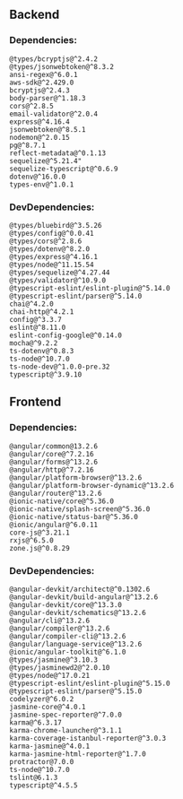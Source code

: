 ## Backend 

### Dependencies:
    @types/bcryptjs@^2.4.2
    @types/jsonwebtoken@^8.3.2
    ansi-regex@^6.0.1
    aws-sdk@^2.429.0
    bcryptjs@^2.4.3
    body-parser@^1.18.3
    cors@^2.8.5
    email-validator@^2.0.4
    express@^4.16.4
    jsonwebtoken@^8.5.1
    nodemon@^2.0.15
    pg@^8.7.1
    reflect-metadata@^0.1.13
    sequelize@^5.21.4"
    sequelize-typescript@^0.6.9
    dotenv@^16.0.0
    types-env@^1.0.1

### DevDependencies:
    @types/bluebird@^3.5.26
    @types/config@^0.0.41
    @types/cors@^2.8.6
    @types/dotenv@^8.2.0
    @types/express@^4.16.1
    @types/node@^11.15.54
    @types/sequelize@^4.27.44
    @types/validator@^10.9.0
    @typescript-eslint/eslint-plugin@^5.14.0
    @typescript-eslint/parser@^5.14.0
    chai@^4.2.0
    chai-http@^4.2.1
    config@^3.3.7
    eslint@^8.11.0
    eslint-config-google@^0.14.0
    mocha@^9.2.2
    ts-dotenv@^0.8.3
    ts-node@^10.7.0
    ts-node-dev@^1.0.0-pre.32
    typescript@^3.9.10


## Frontend 

### Dependencies:
    @angular/common@13.2.6
    @angular/core@^7.2.16
    @angular/forms@^13.2.6
    @angular/http@^7.2.16
    @angular/platform-browser@^13.2.6
    @angular/platform-browser-dynamic@^13.2.6
    @angular/router@^13.2.6
    @ionic-native/core@^5.36.0
    @ionic-native/splash-screen@^5.36.0
    @ionic-native/status-bar@^5.36.0
    @ionic/angular@^6.0.11
    core-js@^3.21.1
    rxjs@^6.5.0
    zone.js@^0.8.29

### DevDependencies:
    @angular-devkit/architect@^0.1302.6
    @angular-devkit/build-angular@^13.2.6
    @angular-devkit/core@^13.3.0
    @angular-devkit/schematics@^13.2.6
    @angular/cli@^13.2.6
    @angular/compiler@^13.2.6
    @angular/compiler-cli@^13.2.6
    @angular/language-service@^13.2.6
    @ionic/angular-toolkit@^6.1.0
    @types/jasmine@^3.10.3
    @types/jasminewd2@^2.0.10
    @types/node@^17.0.21
    @typescript-eslint/eslint-plugin@^5.15.0
    @typescript-eslint/parser@^5.15.0
    codelyzer@^6.0.2
    jasmine-core@^4.0.1
    jasmine-spec-reporter@^7.0.0
    karma@^6.3.17
    karma-chrome-launcher@^3.1.1
    karma-coverage-istanbul-reporter@^3.0.3
    karma-jasmine@^4.0.1
    karma-jasmine-html-reporter@^1.7.0
    protractor@7.0.0
    ts-node@^10.7.0
    tslint@6.1.3
    typescript@^4.5.5